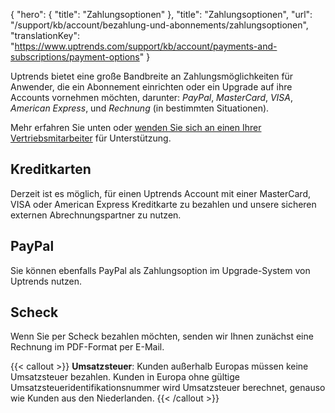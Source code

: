 {
  "hero": {
    "title": "Zahlungsoptionen"
  },
  "title": "Zahlungsoptionen",
  "url": "/support/kb/account/bezahlung-und-abonnements/zahlungsoptionen",
  "translationKey": "https://www.uptrends.com/support/kb/account/payments-and-subscriptions/payment-options"
}

Uptrends bietet eine große Bandbreite an Zahlungsmöglichkeiten für Anwender, die ein Abonnement einrichten oder ein Upgrade auf ihre Accounts vornehmen möchten, darunter: *PayPal*, *MasterCard*, *VISA*, *American Express*, und *Rechnung* (in bestimmten Situationen).

Mehr erfahren Sie unten oder [wenden Sie sich an einen Ihrer Vertriebsmitarbeiter](/contact) für Unterstützung.

## Kreditkarten

Derzeit ist es möglich, für einen Uptrends Account mit einer MasterCard, VISA oder American Express Kreditkarte zu bezahlen und unsere sicheren externen Abrechnungspartner zu nutzen.

## PayPal

Sie können ebenfalls PayPal als Zahlungsoption im Upgrade-System von Uptrends nutzen.

## Scheck

Wenn Sie per Scheck bezahlen möchten, senden wir Ihnen zunächst eine Rechnung im PDF-Format per E-Mail.

{{< callout >}}
**Umsatzsteuer**: Kunden außerhalb Europas müssen keine Umsatzsteuer bezahlen. Kunden in Europa ohne gültige Umsatzsteueridentifikationsnummer wird Umsatzsteuer berechnet, genauso wie Kunden aus den Niederlanden.
{{< /callout >}}
